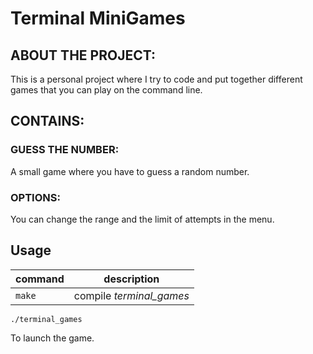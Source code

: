 # Terminal MiniGames

## ABOUT THE PROJECT:
This is a personal project where I try to code and put together different games that you can play on the command line.

## CONTAINS:

### GUESS THE NUMBER:
A small game where you have to guess a random number.
### OPTIONS:
You can change the range and the limit of attempts in the menu.

## Usage

| command | description |
| ------- | ----------- |
| `make` | compile *terminal_games* |

```shell
./terminal_games
```
To launch the game.
